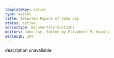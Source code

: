 ```yaml
---
templateKey: series
type: series
title: Selected Papers of John Jay
status: active
seriestype: Documentary Editions
editors: John Jay. Edited by Elizabeth M. Nuxoll
seriesID: JAY
---
```

description unavailable